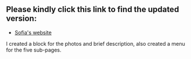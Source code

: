 Please kindly click this link to find the updated version:
-------------
- [Sofia's website](http://dev-sofias-2nd-website.pantheonsite.io/)

I created a block for the photos and brief description, also created a menu for the five sub-pages.
